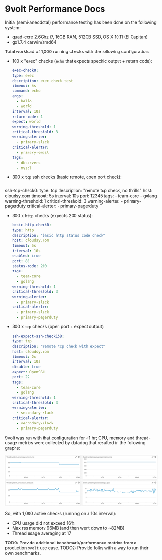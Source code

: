 # 9volt Performance Docs

Initial (semi-anecdotal) performance testing has been done on the following system:

* quad-core 2.6Ghz i7, 16GB RAM, 512GB SSD, OS X 10.11 (El Capitan)
* go1.7.4 darwin/amd64

Total workload of 1,000 running checks with the following configuration:

* 100 x "exec" checks (`echo` that expects specific output + return code):
    ```yaml
  exec-check0:
    type: exec
    description: exec check test
    timeout: 5s
    command: echo
    args:
      - hello
      - world
    interval: 10s
    return-code: 1
    expect: world
    warning-threshold: 1
    critical-threshold: 3
    warning-alerter:
      - primary-slack
    critical-alerter:
      - primary-email
    tags:
      - dbservers
      - mysql
    ```

*  300 x `tcp` ssh checks (basic remote, open port check):
    ```yaml
  ssh-tcp-check0:
    type: tcp
    description: "remote tcp check, no thrills"
    host: cloudsy.com
    timeout: 5s
    interval: 10s
    port: 12345
    tags:
      - team-core
      - golang
    warning-threshold: 1
    critical-threshold: 3
    warning-alerter:
      - primary-pagerduty
    critical-alerter:
      - primary-pagerduty
    ```

* 300 x `http` checks (expects 200 status):
    ```yaml
  basic-http-check0:
    type: http
    description: "basic http status code check"
    host: cloudsy.com
    timeout: 5s
    interval: 10s
    enabled: true
    port: 80
    status-code: 200
    tags:
      - team-core
      - golang
    warning-threshold: 1
    critical-threshold: 3
    warning-alerter:
      - primary-slack
    critical-alerter:
      - primary-slack
      - primary-pagerduty
    ```

* 300 x `tcp` checks (open port + expect output):
    ```yaml
  ssh-expect-ssh-check158:
    type: tcp
    description: "remote tcp check with expect"
    host: cloudsy.com
    timeout: 5s
    interval: 10s
    disable: true
    expect: OpenSSH
    port: 22
    tags:
      - team-core
      - golang
    warning-threshold: 1
    critical-threshold: 3
    warning-alerter:
      - secondary-slack
    critical-alerter:
      - secondary-slack
      - primary-pagerduty
    ```

9volt was ran with that configuration for ~1 hr; CPU, memory and thread-usage metrics were collected by datadog that resulted in the following graphs:

![datadog metrics](datadog-metrics.png)

So, with 1,000 active checks (running on a 10s interval):

* CPU usage did not exceed 16%
* Max rss memory 96MB (and then went down to ~82MB)
* Thread usage averaging at 17

TODO: Provide additional benchmark/performance metrics from a production `9volt` use case.
TODO2: Provide folks with a way to run their own benchmarks.
